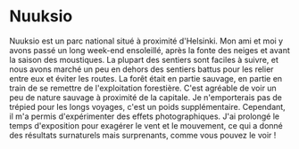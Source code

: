 # Nuuksio

Nuuksio est un parc national situé à proximité d'Helsinki. Mon ami et moi y avons passé un long week-end ensoleillé, après la fonte des neiges et avant la saison des moustiques. La plupart des sentiers sont faciles à suivre, et nous avons marché un peu en dehors des sentiers battus pour les relier entre eux et éviter les routes. La forêt était en partie sauvage, en partie en train de se remettre de l'exploitation forestière. C'est agréable de voir un peu de nature sauvage à proximité de la capitale. Je n'emporterais pas de trépied pour les longs voyages, c'est un poids supplémentaire. Cependant, il m'a permis d'expérimenter des effets photographiques. J'ai prolongé le temps d'exposition pour exagérer le vent et le mouvement, ce qui a donné des résultats surnaturels mais surprenants, comme vous pouvez le voir !
